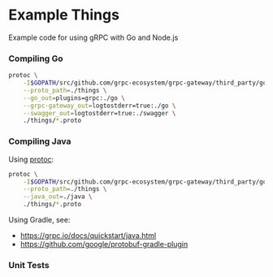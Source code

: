 Example Things
====

Example code for using gRPC with Go and Node.js


### Compiling Go

```sh
protoc \
    -I$GOPATH/src/github.com/grpc-ecosystem/grpc-gateway/third_party/googleapis \
    --proto_path=./things \
    --go_out=plugins=grpc:./go \
    --grpc-gateway_out=logtostderr=true:./go \
    --swagger_out=logtostderr=true:./swagger \
    ./things/*.proto
```


### Compiling Java


Using [protoc](https://developers.google.com/protocol-buffers/docs/javatutorial#compiling-your-protocol-buffers):

```sh
protoc \
    -I$GOPATH/src/github.com/grpc-ecosystem/grpc-gateway/third_party/googleapis \
    --proto_path=./things \
    --java_out=./java \
    ./things/*.proto
```

Using Gradle, see:

* https://grpc.io/docs/quickstart/java.html
* https://github.com/google/protobuf-gradle-plugin


### Unit Tests
